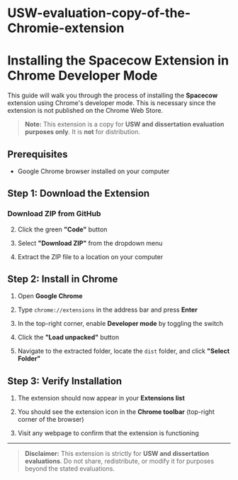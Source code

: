 # USW-evaluation-copy-of-the-Chromie-extension

# Installing the Spacecow Extension in Chrome Developer Mode

This guide will walk you through the process of installing the **Spacecow** extension using Chrome's developer mode. This is necessary since the extension is not published on the Chrome Web Store.

> **Note:** This extension is a copy for **USW and dissertation evaluation purposes only**. It is **not** for distribution.

## Prerequisites

- Google Chrome browser installed on your computer

## Step 1: Download the Extension

### Download ZIP from GitHub

2.  Click the green **"Code"** button

3.  Select **"Download ZIP"** from the dropdown menu

4.  Extract the ZIP file to a location on your computer

## Step 2: Install in Chrome

1.  Open **Google Chrome**

2.  Type `chrome://extensions` in the address bar and press **Enter**

3.  In the top-right corner, enable **Developer mode** by toggling the switch

4.  Click the **"Load unpacked"** button

5.  Navigate to the extracted folder, locate the `dist` folder, and click **"Select Folder"**

## Step 3: Verify Installation

1.  The extension should now appear in your **Extensions list**

2.  You should see the extension icon in the **Chrome toolbar** (top-right corner of the browser)

3.  Visit any webpage to confirm that the extension is functioning

---

> **Disclaimer:** This extension is strictly for **USW and dissertation evaluations**. Do not share, redistribute, or modify it for purposes beyond the stated evaluations.
